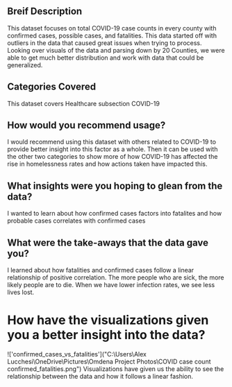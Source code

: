 ## Breif Description
This dataset focuses on total COVID-19 case counts in every county with confirmed cases, possible cases, and fatalities. This data started off with outliers in the data that caused great issues when trying to process. Looking over visuals of the data and parsing down by 20 Counties, we were able to get much better distribution and work with data that could be generalized. 

## Categories Covered
This dataset covers Healthcare subsection COVID-19

## How would you recommend usage?
I would recommend using this dataset with others related to COVID-19 to provide better insight into this factor as a whole. Then it can be used with the other two categories to show more of how COVID-19 has affected the rise in homelessness rates and how actions taken have impacted this.

## What insights were you hoping to glean from the data?
I wanted to learn about how confirmed cases factors into fatalites and how probable cases correlates with confirmed cases

## What were the take-aways that the data gave you?
I learned about how fatalities and confirmed cases follow a linear relationship of positive correlation. The more people who are sick, the more likely people are to die. When we have lower infection rates, we see less lives lost.

# How have the visualizations given you a better insight into the data?
!['confirmed_cases_vs_fatalities']("C:\Users\Alex Lucchesi\OneDrive\Pictures\Omdena Project Photos\COVID case count confirmed_fatalities.png")
Visualizations have given us the ability to see the relationship between the data and how it follows a linear fashion.
